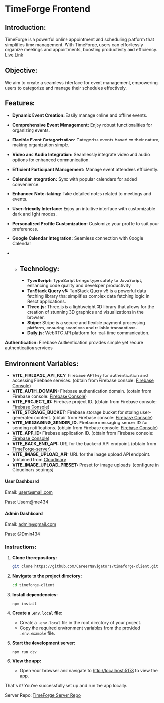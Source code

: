 # TimeForge Frontend

## Introduction:

TimeForge is a powerful online appointment and scheduling platform that simplifies time management. With TimeForge, users can effortlessly organize meetings and appointments, boosting productivity and efficiency.
[Live Link](https://timeforge.vercel.app/)

## Objective:

We aim to create a seamless interface for event management, empowering users to categorize and manage their schedules effectively.

## Features:

- **Dynamic Event Creation:** Easily manage online and offline events.
- **Comprehensive Event Management:** Enjoy robust functionalities for organizing events.
- **Flexible Event Categorization:** Categorize events based on their nature, making organization simple.
- **Video and Audio Integration:** Seamlessly integrate video and audio options for enhanced communication.
- **Efficient Participant Management:** Manage event attendees efficiently.
- **Calendar Integration:** Sync with popular calendars for added convenience.
- **Enhanced Note-taking:** Take detailed notes related to meetings and events.
- **User-friendly Interface:** Enjoy an intuitive interface with customizable dark and light modes.
- **Personalized Profile Customization:** Customize your profile to suit your preferences.
- **Google Calendar Integration:** Seamless connection with Google Calendar

- - ## Technology:

    - **TypeScript:** TypeScript brings type safety to JavaScript, enhancing code quality and developer productivity.
    - **TanStack Query v5:** TanStack Query v5 is a powerful data fetching library that simplifies complex data fetching logic in React applications.
    - **Three.js:** Three.js is a lightweight 3D library that allows for the creation of stunning 3D graphics and visualizations in the browser.
    - **Stripe:** Stripe is a secure and flexible payment processing platform, ensuring seamless and reliable transactions.
    - **Daily.js:** WebRTC API platform for real-time communication.

**Authentication:** Firebase Authentication provides simple yet secure authentication services

## Environment Variables:

- **VITE_FIREBASE_API_KEY:** Firebase API key for authentication and accessing Firebase services. (obtain from Firebase console: [Firebase Console](https://console.firebase.google.com/))
- **VITE_AUTH_DOMAIN:** Firebase authentication domain. (obtain from Firebase console: [Firebase Console](https://console.firebase.google.com/))
- **VITE_PROJECT_ID:** Firebase project ID. (obtain from Firebase console: [Firebase Console](https://console.firebase.google.com/))
- **VITE_STORAGE_BUCKET:** Firebase storage bucket for storing user-generated content. (obtain from Firebase console: [Firebase Console](https://console.firebase.google.com/))
- **VITE_MESSAGING_SENDER_ID:** Firebase messaging sender ID for sending notifications. (obtain from Firebase console: [Firebase Console](https://console.firebase.google.com/))
- **VITE_APP_ID:** Firebase application ID. (obtain from Firebase console: [Firebase Console](https://console.firebase.google.com/))
- **VITE_BACK_END_API:** URL for the backend API endpoint. (obtain from [TimeForge-server](https://github.com/CareerNavigators/timeforge-server))
- **VITE_IMAGE_UPLOAD_API:** URL for the image upload API endpoint. (obtained from [Cloudinary](https://cloudinary.com/)
- **VITE_IMAGE_UPLOAD_PRESET:** Preset for image uploads. (configure in Cloudinary settings)

#### User Dashboard

Email: user@gmail.com

Pass: Usern@me434

#### Admin Dashboard

Email: admin@gmail.com

Pass: @Dmin434

### Instructions:

1. **Clone the repository:**

   ```bash
   git clone https://github.com/CareerNavigators/timeforge-client.git
   ```

2. **Navigate to the project directory:**

   ```bash
   cd timeforge-client
   ```

3. **Install dependencies:**

   ```bash
   npm install
   ```

4. **Create a `.env.local` file:**

   - Create a `.env.local` file in the root directory of your project.
   - Copy the required environment variables from the provided `.env.example` file.

5. **Start the development server:**

   ```bash
   npm run dev
   ```

6. **View the app:**

   - Open your browser and navigate to [http://localhost:5173](http://localhost:5173) to view the app.

That's it! You've successfully set up and run the app locally.

Server Repo: [TimeForge Server Repo](https://github.com/CareerNavigators/timeforge-server)
